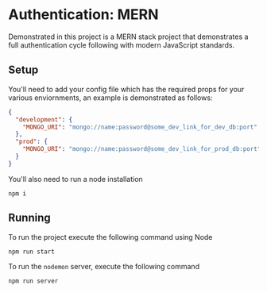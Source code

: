 # Authentication: MERN

Demonstrated in this project is a MERN stack project that demonstrates a full authentication cycle following with modern JavaScript standards.

## Setup
You'll need to add your config file which has the required props for your various enviornments, an example is demonstrated as follows:
```json
{
  "development": {
    "MONGO_URI": "mongo://name:password@some_dev_link_for_dev_db:port"
  },
  "prod": {
    "MONGO_URI": "mongo://name:password@some_dev_link_for_prod_db:port"
  }
}
```
You'll also need to run a node installation
```
npm i
```

## Running
To run the project execute the following command using Node
```
npm run start
```
To run the `nodemon` server, execute the following command
```
npm run server
```


